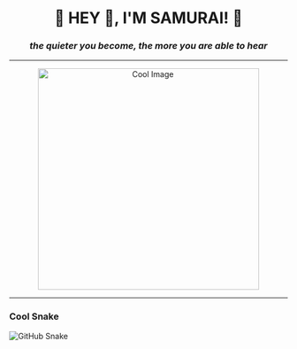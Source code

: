 <h1 align="center">🚀 HEY 👋, I'M SAMURAI! 🚀</h1>
<h3 align="center"><em>the quieter you become, the more you are able to hear</em></h3>

---

<p align="center">
  <img src="https://i.pinimg.com/736x/12/b8/53/12b853d95db92c01d41c8d6bbcf75fb6.jpg" alt="Cool Image" width="400" />
</p>

---

### Cool Snake 

![GitHub Snake](https://raw.githubusercontent.com/sm-ri/sm-ri/output/github-contribution-grid-snake-dark.svg)



